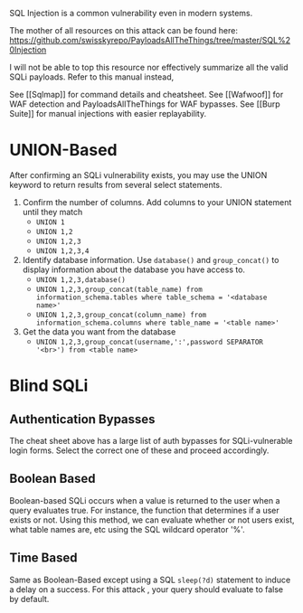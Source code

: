 SQL Injection is a common vulnerability even in modern systems. 

The mother of all resources on this attack can be found here: https://github.com/swisskyrepo/PayloadsAllTheThings/tree/master/SQL%20Injection

I will not be able to top this resource nor effectively summarize all the valid SQLi payloads. Refer to this manual instead,

See [[Sqlmap]] for command details and cheatsheet. 
See [[Wafwoof]] for WAF detection and PayloadsAllTheThings for WAF bypasses. 
See [[Burp Suite]] for manual injections with easier replayability. 

# UNION-Based

After confirming an SQLi vulnerability exists, you may use the UNION keyword to return results from several select statements. 
1. Confirm the number of columns. Add columns to your UNION statement until they match
	- `UNION 1`
	- `UNION 1,2`
	- `UNION 1,2,3`
	- `UNION 1,2,3,4`
2. Identify database information. Use `database()` and `group_concat()` to display information about the database you have access to.
	- `UNION 1,2,3,database()`
	- `UNION 1,2,3,group_concat(table_name) from information_schema.tables where table_schema = '<database name>'`
	- `UNION 1,2,3,group_concat(column_name) from information_schema.columns where table_name = '<table name>'`
3. Get the data you want from the database
	- `UNION 1,2,3,group_concat(username,':',password SEPARATOR '<br>') from <table name>`

# Blind SQLi

## Authentication Bypasses
The cheat sheet above has a large list of auth bypasses for SQLi-vulnerable login forms. Select the correct one of these and proceed accordingly. 

## Boolean Based
Boolean-based SQLi occurs when a value is returned to the user when a query evaluates true. For instance, the function that determines if a user exists or not. Using this method, we can evaluate whether or not users exist, what table names are, etc using the SQL wildcard operator '%'. 

## Time Based
Same as Boolean-Based except using a SQL `sleep(?d)` statement to induce a delay on a success. For this attack , your query should evaluate to false by default. 
